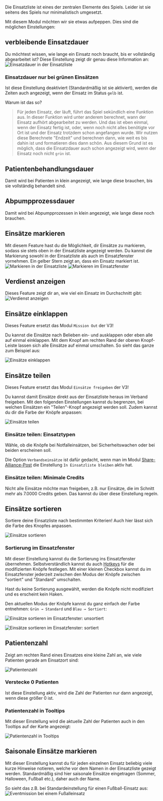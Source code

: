 Die Einsatzliste ist eines der zentralen Elemente des Spiels. Leider ist sie seitens des Spiels nur minimalistisch umgesetzt.

Mit diesem Modul möchten wir sie etwas aufpeppen. Dies sind die möglichen Einstellungen:

## verbleibende Einsatzdauer
Du möchtest wissen, wie lange ein Einsatz noch braucht, bis er vollständig abgearbeitet ist?
Diese Einstellung zeigt dir genau diese Information an:
![Einsatzdauer in der Einsatzliste](./remainingtime/einsatzdauer.png)

### Einsatzdauer nur bei grünen Einsätzen
Ist diese Einstellung deaktiviert (Standardmäßig ist sie aktiviert), werden die Zeiten auch angezeigt, wenn der Einsatz im Status `gelb` ist.

Warum ist das so?
> Für jeden Einsatz, der läuft, führt das Spiel sekündlich eine Funktion aus. In dieser Funktion wird unter anderem berechnet, wann der Einsatz aufhört abgearbeitet zu werden. Und das ist eben einmal, wenn der Einsatz fertig ist, oder, wenn noch nicht alles benötigte vor Ort ist und der Einsatz trotzdem schon angefangen wurde.
> Wir nutzen diese Berechnete "Endzeit" und berechnen dann, wie weit es bis dahin ist und formatieren dies dann schön.
> Aus diesem Grund ist es möglich, dass die Einsatzdauer auch schon angezeigt wird, wenn der Einsatz noch nicht `grün` ist. 

## Patientenbehandlungsdauer
Damit wird bei Patienten in klein angezeigt, wie lange diese brauchen, bis sie vollständig behandelt sind.

## Abpumpprozessdauer
Damit wird bei Abpumpprozessen in klein angezeigt, wie lange diese noch brauchen.

## Einsätze markieren
Mit diesem Feature hast du die Möglichkeit, dir Einsätze zu markieren, sodass sie stets oben in der Einsatzliste angezeigt werden. Du kannst die Markierung sowohl in der Einsatzliste als auch im Einsatzfenster vornehmen. Ein gelber Stern zeigt an, dass ein Einsatz markiert ist.
![Markieren in der Einsatzliste](./starrablemissions/markieren.png)
![Markieren im Einsatzfenster](./starrablemissions/markieren_einsatz.png)

## Verdienst anzeigen
Dieses Feature zeigt dir an, wie viel ein Einsatz im Durchschnitt gibt:
![Verdienst anzeigen](./averagecredits/verdienst.png)

## Einsätze einklappen
Dieses Feature ersetzt das Modul `Mission Out` der V3!

Du kannst die Einsätze nach Belieben ein- und ausklappen oder eben alle auf einmal einklappen. Mit dem Knopf am rechten Rand der oberen Knopf-Leiste lassen sich alle Einsätze auf einmal umschalten. So sieht das ganze zum Beispiel aus:

![Einsätze einklappen](./collapsablemissions/einklappen.png)

## Einsätze teilen
Dieses Feature ersetzt das Modul `Einsätze freigeben` der V3!

Du kannst damit Einsätze direkt aus der Einsatzliste heraus im Verband freigeben. Mit den folgenden Einstellungen kannst du begrenzen, bei welchen Einsätzen ein "Teilen"-Knopf angezeigt werden soll.
Zudem kannst du dir die Farbe der Knöpfe anpassen:

![Einsätze teilen](./sharemissions/shareMissions.png)

### Einsätze teilen: Einsatztypen
Wähle, ob die Knöpfe bei Notfalleinsätzen, bei Sicherheitswachen oder bei beiden erscheinen soll.

Die Option `Verbandseinsätze` ist dafür gedacht, wenn man im Modul [Share-Alliance-Post](../shareAlliancePost/) die Einstellung `In Einsatzliste bleiben` aktiv hat.

### Einsätze teilen: Minimale Credits
Nicht alle Einsätze möchte man freigeben, z.B. nur Einsätze, die im Schnitt mehr als 7.0000 Credits geben. Das kannst du über diese Einstellung regeln.

## Einsätze sortieren
Sortiere deine Einsatzliste nach bestimmten Kriterien! Auch hier lässt sich die Farbe des Knopfes anpassen.

![Einsätze sortieren](./missionsort/missionSort.png)

### Sortierung im Einsatzfenster
Mit dieser Einstellung kannst du die Sortierung ins Einsatzfenster übernehmen. Selbstverständlich kannst du auch [Hotkeys](../hotkeys/) für die modifizierten Knöpfe festlegen. Mit einer kleinen Checkbox kannst du im Einsatzfenster jederzeit zwischen den Modus der Knöpfe zwischen "sortiert" und "Standard" umschalten.

Hast du keine Sortierung ausgewählt, werden die Knöpfe nicht modifiziert und es erscheint kein Haken.

Den aktuellen Modus der Knöpfe kannst du ganz einfach der Farbe entnehmen: `Grün → Standard` und `Blau → Sortiert`:

![Einsätze sortieren im Einsatzfenster: unsortiert](./missionsort/missionSortMissionsStandard.png)

![Einsätze sortieren im Einsatzfenster: sortiert](./missionsort/missionSortMissionsModified.png)

## Patientenzahl
Zeigt am rechten Rand eines Einsatzes eine kleine Zahl an, wie viele Patienten gerade am Einsatzort sind:

![Patientenzahl](./patientenzahl.png)

### Verstecke 0 Patienten
Ist diese Einstellung aktiv, wird die Zahl der Patienten nur dann angezeigt, wenn diese größer 0 ist.

### Patientenzahl in Tooltips
Mit dieser Einstellung wird die aktuelle Zahl der Patienten auch in den Tooltips auf der Karte angezeigt:

![Patientenzahl in Tooltips](./patienten-tooltip.png)

## Saisonale Einsätze markieren
Mit dieser Einstellung kannst du für jeden einzelnen Einsatz beliebig viele kurze Hinweise notieren, welche vor dem Namen in der Einsatzliste gezeigt werden. Standardmäßig sind hier saisonale Einsätze eingetragen (Sommer, Halloween, Fußball etc.), daher auch der Name.

So sieht das z.B. bei Standardeinstellung für einen Fußball-Einsatz aus:
![Eventmission bei einem Fußalleinsatz](./eventmissions/eventMission.png)
